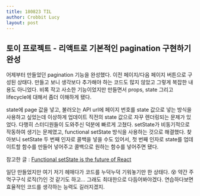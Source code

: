 ```yaml
---
title: 180823 TIL
author: Crobbit Lucy
layout: post
---
```


## 토이 프로젝트 - 리액트로 기본적인 pagination 구현하기 완성

어제부터 만들었던 pagination 기능을 완성했다. 이전 페이지/다음 페이지 버튼으로 구성된 상태다.
만들고 보니 생각보다 추가해야 하는 코드도 많지 않았고 그렇게 복잡한 내용도 아니었다.
비록 작고 사소한 기능이었지만 만들면서 props, state 그리고 lifecycle에 대해서 좀더 이해하게 됐다.

state에 page 값을 넣고, 불러오는 API url에 페이지 번호를 state 값으로 넣는 방식을 사용하고 싶었는데 이상하게 업데이트 직전의 state 값으로 자꾸 렌더링되는 문제가 있었다. 
다행히 스터디원들이 도와주신 덕분에 빠르게 고쳤다. setState가 비동기적으로 작동하여 생기는 문제였고, functional setState 방식을 사용하는 것으로 해결했다. 찾아보니 setState 두 번째 인자로 콜백을 넣을 수도 있어서, 첫 번째 인자로 state를 업데이트할 함수를 만들어 넣어주고 콜백으로 원하는 함수를 넣어주면 됐다.

참고한 글 : [Functional setState is the future of React](https://medium.freecodecamp.org/functional-setstate-is-the-future-of-react-374f30401b6b)

일단 만들었지만 여기 저기 헤매다가 코드를 누덕누덕 기워놓기만 한 상태다. :dizzy_face:
약간 주먹구구식 로직(?)인 것 같기도 하고... 
그래도 최대한으로 다듬어봐야겠다. 연습하다보면 효율적인 코드를 생각하는 능력도 길러지겠지.